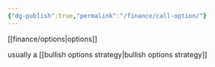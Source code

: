 ```yaml
---
{"dg-publish":true,"permalink":"/finance/call-option/"}
---
```


[[finance/options\|options]]


usually a [[bullish options strategy\|bullish options strategy]]